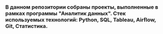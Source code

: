### В данном репозитории собраны проекты, выполненные в рамках программы "Аналитик данных". Стек используемых технологий: Python, SQL, Tableau, Airflow, Git, Статистика.
